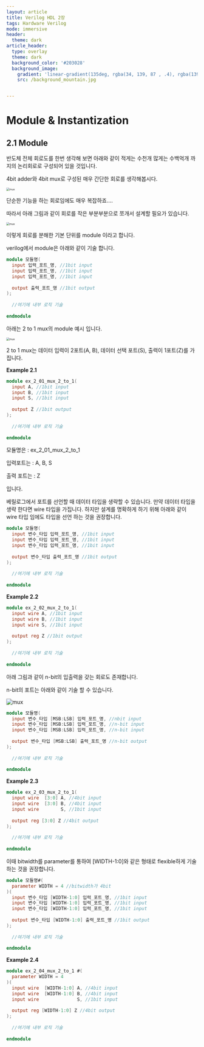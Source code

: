 ```yaml
---
layout: article
title: Verilog HDL 2장 
tags: Hardware Verilog
mode: immersive
header:
  theme: dark
article_header:
  type: overlay
  theme: dark
  background_color: '#203028'
  background_image:
    gradient: 'linear-gradient(135deg, rgba(34, 139, 87 , .4), rgba(139, 34, 139, .4))'
    src: /background_mountain.jpg


---
```


# Module & Instantization
<!--more-->

## 2.1 Module

반도체 전체 회로도를 한번 생각해 보면 아래와 같이 적게는 수천개 많게는 수백억개 까지의 논리회로로 구성되어 있을 것입니다. 

4bit adder와 4bit mux로 구성된 매우 간단한 회로를 생각해봅시다.

<img src="/Users/parkdongho/Documents/공부/시스템_반도체_설계_스터디/3주차/img/fig_2_4.png" alt="mux" style="zoom:50%;" />

단순한 기능을 하는 회로임에도 매우 복잡하죠....



따라서 아래 그림과 같이 회로를 작은 부분부분으로 쪼개서 설계할 필요가 있습니다.

<img src="/Users/parkdongho/Documents/공부/시스템_반도체_설계_스터디/3주차/img/fig_2_5.png" alt="mux" style="zoom:50%;" />

이렇게 회로를 분해한 기본 단위를 module 이라고 합니다.



verilog에서 module은 아래와 같이 기술 합니다.

```verilog
module 모듈명(
  input 입력_포트_명, //1bit input
  input 입력_포트_명, //1bit input
  input 입력_포트_명, //1bit input
  
  output 출력_포트_명 //1bit output
);
  
  //여기에 내부 로직 기술
  
endmodule
```



아래는 2 to 1 mux의 module 예시 입니다.

<img src="/Users/parkdongho/Documents/공부/시스템_반도체_설계_스터디/3주차/img/fig_2_6.png" alt="mux" style="zoom:50%;" />

2 to 1 mux는 데이터 입력이 2포트(A, B), 데이터 선택 포트(S), 출력이 1포트(Z)를 가집니다.

__Example 2.1__

```verilog
module ex_2_01_mux_2_to_1(
  input A, //1bit input
  input B, //1bit input
  input S, //1bit input
  
  output Z //1bit output
);
  
  //여기에 내부 로직 기술
  
endmodule
```

모듈명은 : ex_2_01_mux_2_to_1

입력포트는 : A, B, S

출력 포트는 : Z

입니다.



베릴로그에서 포트를 선언할 때 데이터 타입을 생략할 수 있습니다. 만약 데이터 타입을 생략 한다면 wire 타입을 가집니다. 하지만 설계를 명확하게 하기 위해 아래와 같이 wire 타입 임에도 타입을 선언 하는 것을 권장합니다.

```verilog
module 모듈명(
  input 변수_타입 입력_포트_명, //1bit input
  input 변수_타입 입력_포트_명, //1bit input
  input 변수_타입 입력_포트_명, //1bit input
  
  output 변수_타입 출력_포트_명 //1bit output
);
  
  //여기에 내부 로직 기술
  
endmodule
```

__Example 2.2__

```verilog
module ex_2_02_mux_2_to_1(
  input wire A, //1bit input
  input wire B, //1bit input
  input wire S, //1bit input
  
  output reg Z //1bit output
);
  
  //여기에 내부 로직 기술
  
endmodule
```



아래 그림과 같이 n-bit의 입출력을 갖는 회로도 존재합니다.  

n-bit의 포트는 아래와 같이 기술 할 수 있습니다.

![mux](/Users/parkdongho/Documents/공부/시스템_반도체_설계_스터디/3주차/img/fig_2_7.png)

```verilog
module 모듈명(
  input 변수_타입 [MSB:LSB] 입력_포트_명, //nbit input
  input 변수_타입 [MSB:LSB] 입력_포트_명, //n-bit input
  input 변수_타입 [MSB:LSB] 입력_포트_명, //n-bit input
  
  output 변수_타입 [MSB:LSB] 출력_포트_명 //n-bit output
);
  
  //여기에 내부 로직 기술
  
endmodule
```

__Example 2.3__

```verilog
module ex_2_03_mux_2_to_1(
  input wire  [3:0] A, //4bit input
  input wire  [3:0] B, //4bit input
  input wire        S, //1bit input
  
  output reg [3:0] Z //4bit output
);
  
  //여기에 내부 로직 기술
  
endmodule
```



이때 bitwidth를 parameter를 통하여 [WIDTH-1:0]와 같은 형태로 flexible하게 기술하는 것을 권장합니다.

```verilog
module 모듈명#(
  parameter WIDTH = 4 //bitwidth가 4bit 
)(
  input 변수_타입 [WIDTH-1:0] 입력_포트_명, //1bit input
  input 변수_타입 [WIDTH-1:0] 입력_포트_명, //1bit input
  input 변수_타입 [WIDTH-1:0] 입력_포트_명, //1bit input
  
  output 변수_타입 [WIDTH-1:0] 출력_포트_명 //1bit output
);
  
  //여기에 내부 로직 기술
  
endmodule
```

__Example 2.4__

```verilog
module ex_2_04_mux_2_to_1 #(
  parameter WIDTH = 4  
)(
  input wire  [WIDTH-1:0] A, //4bit input
  input wire  [WIDTH-1:0] B, //4bit input
  input wire              S, //1bit input
  
  output reg [WIDTH-1:0] Z //4bit output
);
  
  //여기에 내부 로직 기술
  
endmodule
```

